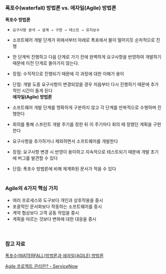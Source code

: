 ### 폭포수(waterfall) 방법론 vs. 애자일(Agile) 방법론

**폭포수 방법론**

- `요구사항 분석 → 설계 → 구현 → 테스트 → 유지보수`
- 소프트웨어 개발 단계가 위에서부터 아래로 폭포에서 물이 떨어지듯 순차적으로 진행
- 한 단계씩 진행하고 다음 단계로 가기 전에 완벽하게 요구사항을 반영하여 개발하기 때문에 이전 단게로 돌아가지 않는다.
- 장점: 수직적으로 진행되기 때문에 각 과정에 대한 이해가 용이
- 단점: 개발 도중 요구사항이 변경되었을 경우 처음부터 다시 진행하기 때문에 추가적인 시간이 들게 된다
  <br />
  **애자일(Agile) 방법론**

- 소프트웨어 개발 단계를 명확하게 구분하지 않고 각 단계를 반복적으로 수행하며 진행한다
- 회의를 통해 스프린트 개발 주기를 정한 뒤 이 주기마다 회의 때 정했던 계획을 구현한다
- 요구사항을 추가하거나 제외하면서 소프트웨어를 개발한다
- 장점: 요구사항 변경 시 반영이 용이하고 지속적으로 테스트되기 때문에 개발 초기에 버그를 발견할 수 있다
- 단점: 폭포수 방법론에 비해 체계화된 문서가 적을 수 있다
  <br /><br />

### Agile의 4가지 핵심 가치

- 여러 프로세스와 도구보다 개인과 상호작용을 중시
- 포괄적인 문서화보다 작동하는 소프트웨어를 중시
- 계약 협상보다 고객 공동 작업을 중시
- 계획을 따르는 것보다 변화에 대한 대응을 중시
  <br /><br /><br />

### 참고 자료

[폭포수(WATERFALL)방법론과 애자일(AGILE) 방법론](https://velog.io/@taeha7b/software-development-process)

[Agile 프로젝트 관리란? - ServiceNow](https://www.servicenow.com/kr/products/business-management/what-is-agile-project-management.html)
